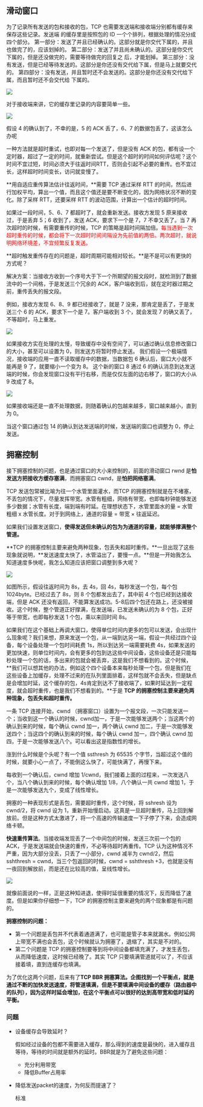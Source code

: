 ## 滑动窗口

为了记录所有发送的包和接收的包，TCP 也需要发送端和接收端分别都有缓存来保存这些记录。发送端
的缓存里是按照包的 ID 一个个排列，根据处理的情况分成四个部分。
第一部分：发送了并且已经确认的。这部分就是你交代下属的，并且也做完了的，应该划掉的。
第二部分：发送了并且尚未确认的。这部分是你交代下属的，但是还没做完的，需要等待做完的回复之
后，才能划掉。
第三部分：没有发送，但是已经等待发送的。这部分是你还没有交代给下属，但是马上就要交代的。
第四部分：没有发送，并且暂时还不会发送的。这部分是你还没有交代给下属，而且暂时还不会交代给
下属的。

![](D:\Work\TyporaNotes\note\计算机网络\趣谈网络协议知识点\pict\12-1.png)

对于接收端来讲，它的缓存里记录的内容要简单一些。

![](D:\Work\TyporaNotes\note\计算机网络\趣谈网络协议知识点\pict\12-2.png)

假设 4 的确认到了，不幸的是，5 的 ACK 丢了，6、7 的数据包丢了，这该怎么办呢

一种方法就是超时重试，也即对每一个发送了，但是没有 ACK 的包，都有设一个定时器，超过了一定的时间，就重新尝试。但是这个超时的时间如何评估呢？这个时间不宜过短，时间必须大于往返时间RTT，否则会引起不必要的重传。也不宜过长，这样超时时间变长，访问就变慢了。

**用自适应重传算法估计往返时间，**需要 TCP 通过采样 RTT 的时间，然后进行加权平均，算出一个值，而且这个值还是要不断变化的，因为网络状况不断的变化。除了采样 RTT，还要采样 RTT 的波动范围，计算出一个估计的超时时间。

如果过一段时间，5、6、7 都超时了，就会重新发送。接收方发现 5 原来接收过，于是丢弃 5；6 收到了，发送 ACK，要求下一个是 7，7 不幸又丢了。当 7 再次超时的时候，有需要重传的时候，TCP 的策略是超时间隔加倍。<font color=red>每当遇到一次超时重传的时候，都会将下一次超时时间间隔设为先前值的两倍。两次超时，就说明网络环境差，不宜频繁反复发送。</font>

**超时触发重传存在的问题是，超时周期可能相对较长。**是不是可以有更快的方式呢？

解决方案：当接收方收到一个序号大于下一个所期望的报文段时，就检测到了数据流中的一个间格，于是发送三个冗余的 ACK，客户端收到后，就在定时器过期之前，重传丢失的报文段。

例如，接收方发现 6、8、9 都已经接收了，就是 7 没来，那肯定是丢了，于是发送三个 6 的 ACK，要求下一个是 7。客户端收到 3 个，就会发现 7 的确又丢了，不等超时，马上重发。

![](D:\Work\TyporaNotes\note\计算机网络\趣谈网络协议知识点\pict\12-3.png)

如果接收方实在处理的太慢，导致缓存中没有空间了，可以通过确认信息修改窗口的大小，甚至可以设置为 0，则发送方将暂时停止发送。
我们假设一个极端情况，接收端的应用一直不读取缓存中的数据，当数据包 6 确认后，窗口大小就不能再是 9 了，就要缩小一个变为 8。
这个新的窗口 8 通过 6 的确认消息到达发送端的时候，你会发现窗口没有平行右移，而是仅仅左面的边右移了，窗口的大小从 9 改成了 8。

![](D:\Work\TyporaNotes\note\计算机网络\趣谈网络协议知识点\pict\12-4.png)

如果接收端还是一直不处理数据，则随着确认的包越来越多，窗口越来越小，直到为 0。

当这个窗口通过包 14 的确认到达发送端的时候，发送端的窗口也调整为 0，停止发送。

## 拥塞控制

接下拥塞控制的问题，也是通过窗口的大小来控制的，前面的滑动窗口 rwnd 是**怕发送方把接收方缓存塞满**，而拥塞窗口 cwnd，是**怕把网络塞满**。

TCP 发送包常被比喻为往一个水管里面灌水，而TCP 的拥塞控制就是在不堵塞，不丢包的情况下，尽量发挥带宽。水管有粗细，网络有带宽，也即每秒钟能够发送多少数据；水管有长度，端到端有时延。在理想状态下，水管里面水的量 = 水管粗细 x 水管长度。对于到网络上，通道的容量 = 带宽 × 往返延迟。

如果我们设置发送窗口，**使得发送但未确认的包为为通道的容量，就能够撑满整个管道。**

**TCP 的拥塞控制主要来避免两种现象，包丢失和超时重传。**一旦出现了这些现象就说明，**发送速度太快了，水管溢出了，要慢一点。**但是一开始我怎么知道速度多快呢，我怎么知道应该把窗口调整到多大呢？

![](D:\Work\TyporaNotes\note\计算机网络\趣谈网络协议知识点\pict\12-5.png)

如图所示，假设往返时间为 8s，去 4s，回 4s，每秒发送一个包，每个包 1024byte。已经过去了 8s，则 8 个包都发出去了，其中前 4 个包已经到达接收端，但是 ACK 还没有返回，不能算发送成功。5-8后四个包还在路上，还没被接收。这个时候，整个管道正好撑满，在发送端，已发送未确认的为 8 个包，正好等于带宽，也即每秒发送 1 个包，乘以来回时间 8s。

如果我们在这个基础上再调大窗口，使得单位时间内更多的包可以发送，会出现什么现象呢？我们来想，原来发送一个包，从一端到达另一端，假设一共经过四个设备，每个设备处理一个包时间耗费 1s，所以到达另一端需要耗费 4s，如果发送的更加快速，则单位时间内，会有更多的包到达这些中间设备，这些设备还是只能每秒处理一个包的话，多出来的包就会被丢弃，这是我们不想看到的。这个时候，**我们可以想其他的办法，例如这个四个设备本来每秒处理一个包，但是我们在这些设备上加缓存，处理不过来的在队列里面排着，这样包就不会丢失，但是缺点是会增加时延，这个缓存的包，4s肯定到达不了接收端了，如果时延达到一定程度，就会超时重传，也是我们不想看到的。**于是 **TCP 的拥塞控制主要来避免两种现象，包丢失和超时重传。**

一条 TCP 连接开始，cwnd （拥塞窗口）设置为一个报文段，一次只能发送一个；当收到这一个确认的时候，cwnd加一，于是一次能够发送两个；当这两个的确认到来的时候，每个确认 cwnd 加一，两个确认 cwnd 加二，于是一次能够发送四个；当这四个的确认到来的时候，每个确认 cwnd 加一，四个确认 cwnd 加四，于是一次能够发送八个。可以看出这是指数性的增长。

涨到什么时候是个头呢？有一个值 ssthresh 为 65535 个字节，当超过这个值的时候，就要小心一点了，不能倒这么快了，可能快满了，再慢下来。

每收到一个确认后，cwnd 增加 1/cwnd，我们接着上面的过程来，一次发送八个，当八个确认到来的时候，每个确认增加 1/8，八个确认一共 cwnd 增加 1，于是一次能够发送九个，变成了线性增长。

拥塞的一种表现形式是丢包，需要超时重传，这个时候，将 sshresh 设为 cwnd/2，将 cwnd 设为 1，重新开始慢启动。这真是一旦超时重传，马上回到解放前。但是这种方式太激进了，将一个高速的传输速度一下子停了下来，会造成网络卡顿。

**快速重传算法**。当接收端发现丢了一个中间包的时候，发送三次前一个包的 ACK，于是发送端就会快速的重传，不必等待超时再重传。TCP 认为这种情况不严重，因为大部分没丢，只丢了一小部分，cwnd 减半为 cwnd/2，然后 sshthresh = cwnd，当三个包返回的时候，cwnd = sshthresh +3，也就是没有一夜回到解放前，而是还在比较高的值，呈线性增长。

![](D:\Work\TyporaNotes\note\计算机网络\趣谈网络协议知识点\pict\12-6.png)

就像前面说的一样，正是这种知进退，使得时延很重要的情况下，反而降低了速度。但是如果你仔细想一下，TCP 的拥塞控制主要来避免的两个现象都是有问题的。

**拥塞控制的问题：**

* 第一个问题是丢包并不代表着通道满了，也可能是管子本来就漏水。例如公网上带宽不满也会丢包，这个时候就认为拥塞了，退缩了，其实是不对的。
* 第二个问题是 TCP 的拥塞控制要等到将中间设备都填充满了，才发生丢包，从而降低速度，这时候已经晚了。其实 TCP 只要填满管道就可以了，不应该接着填，直到连缓存也填满。

为了优化这两个问题，后来有了**TCP BBR 拥塞算法。企图找到一个平衡点，就是通过不断的加快发送速度，将管道填满，但是不要填满中间设备的缓存（路由器中的队列），因为这样时延会增加，在这个平衡点可以很好的达到高带宽和低时延的平衡。**

### 问题

* 设备缓存会导致延时？

  假如经过设备的包都不需要进入缓存，那么得到的速度是最快的，进入缓存且等待，等待的时间就是额外的延时。BBR就是为了避免这些问题：

  * 充分利用带宽
  * 降低Buffer占用率

* 降低发送packet的速度，为何反而提速了？

  标准